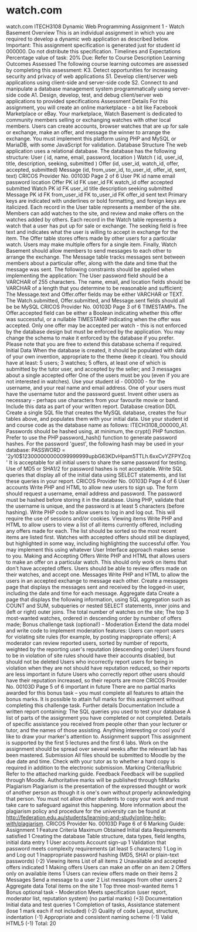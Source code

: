 # watch.com
watch.com
ITECH3108 Dynamic Web Programming
Assignment 1 - Watch Basement
Overview
This is an individual assignment in which you are required to develop a dynamic web application as
described below.
Important: This assignment specification is generated just for student id 000000. Do not distribute this
specification.
Timelines and Expectations
Percentage value of task: 20%
Due: Refer to Course Description
Learning Outcomes Assessed
The following course learning outcomes are assessed by completing this assessment:
K3. Detect opportunities for increasing security and privacy of web applications
S1. Develop client/server web applications using client-side and server-side code
S2. Connect to and manipulate a database management system programmatically using server-side
code
A1. Design, develop, test, and debug client/server web applications to provided specifications
Assessment Details
For this assignment, you will create an online marketplace - a bit like Facebook Marketplace or eBay.
Your marketplace, Watch Basement is dedicated to community members selling or exchanging watches
with other local members.
Users can create accounts, browser watches that are up for sale or exchange, make an offer, and message
the winner to arrange the exchange.
You must implement this platform using PHP and MySQL or MariaDB, with some JavaScript for validation.
Database Structure
The web application uses a relational database. The database has the following structure:
User ( id, name, email, password, location )
Watch ( id, user_id, title, description, seeking, submitted )
Offer (id, user_id, watch_id, offer, accepted, submitted)
Message (id, from_user_id, to_user_id, offer_id, sent, text)
CRICOS Provider No. 00103D Page 2 of 6
User
PK id
name
email
password
location
Offer
PK id
FK user_id
FK watch_id
offer
accepted
submitted
Watch
PK id
FK user_id
title
description
seeking
submitted
Message
PK id
FK from_user_id
FK to_user_id
FK offer_id
sent
text
Primary keys are indicated with underlines or bold formatting, and foreign keys are italicized.
Each record in the User table represents a member of the site. Members can add watches to the site, and
review and make offers on the watches added by others.
Each record in the Watch table represents a watch that a user has put up for sale or exchange. The
seeking field is free text and indicates what the user is willing to accept in exchange for the item.
The Offer table stores offers made by other users for a particular watch. Users may make multiple offers
for a single item.
Finally, Watch Basement should allow members to send messages to each other to arrange the exchange.
The Message table tracks messages sent between members about a particular offer, along with the date
and time that the message was sent.
The following constraints should be applied when implementing the application:
The User password field should be a VARCHAR of 255 characters. The name, email, and location
fields should be VARCHAR of a length that you determine to be reasonable and sufficient;
The Message.text and Offer.offer fields may be either VARCHAR or TEXT.
The Watch.submitted, Offer.submitted, and Message.sent fields should all be be MySQL
CRICOS Provider No. 00103D Page 3 of 6
TIMESTAMPs.
The Offer.accepted field can be either a Boolean indicating whether this offer was successful, or a
nullable TIMESTAMP indicating when the offer was accepted.
Only one offer may be accepted per watch - this is not enforced by the database design but must be
enforced by the application. You may change the schema to make it enforced by the database if you
prefer.
Please note that you are free to extend this database schema if required.
Initial Data
When the database is created, it should be populated with data of your own invention, appropriate to the
theme (keep it clean).
You should have at least:
5 users;
3 watches;
5 offers, at least one of which is submitted by the tutor user, and accepted by the seller; and
3 messages about a single accepted offer
One of the users must be you (even if you are not interested in watches). Use your student id - 000000 - for
the username, and your real name and email address.
One of your users must have the username tutor and the password guest.
Invent other users as necessary - perhaps use characters from your favourite movie or band.
Include this data as part of your written report.
Database creation DDL
Create a single SQL file that creates the MySQL database, creates the four tables above, and populates
them with your initial data.
Use your student id and course code as the database name as follows:
ITECH3108_000000_A1.
Passwords should be hashed using, at minimum, the crypt() PHP function. Prefer to use the PHP
password_hash() function to generate password hashes.
For the password 'guest', the following hash may be used in your database:
PASSWORD = '$2y$10$123000000000099999999upbG63KDvHpam5TTLh.6xxCvYZFPYZcq'
It is acceptable for all initial users to share the same password for testing.
Use of MD5 or SHA1/2 for password hashes is not acceptable.
Write SQL queries that display all of the initial data using SELECT statements, and list these queries in
your report.
CRICOS Provider No. 00103D Page 4 of 6
User accounts
Write PHP and HTML to allow new users to sign up. The form should request a username, email address
and password. The password must be hashed before storing it in the database.
Using PHP, validate that the username is unique, and the password is at least 5 characters (before
hashing).
Write PHP code to allow users to log in and log out. This will require the use of sessions and/or cookies.
Viewing items
Write PHP and HTML to allow users to view a list of all items currently offered, including any offers made for
each. The list should be sorted so the most recent items are listed first.
Watches with accepted offers should still be displayed, but highlighted in some way, including highlighting
the successful offer.
You may implement this using whatever User Interface approach makes sense to you.
Making and Accepting Offers
Write PHP and HTML that allows users to make an offer on a particular watch.
This should only work on items that don't have accepted offers.
Users should be able to review offers made on their watches, and accept one.
Messages
Write PHP and HTML to allow the users in an accepted exchange to message each other.
Create a messages page that displays the messages sent and received by the logged-in user, including
the date and time for each message.
Aggregate data
Create a page that displays the following information, using SQL aggregation such as COUNT and SUM,
subqueries or nested SELECT statements, inner joins and (left or right) outer joins.
The total number of watches on the site;
The top 3 most-wanted watches, ordered in descending order by number of offers made;
Bonus challenge task (optional!) - Moderation
Extend the data model and write code to implement moderation features:
Users can report users for violating site rules (for example, by posting inappropriate offers);
A moderator can review reported users, sorted by number of reports, weighted by the reporting user's
reputation (descending order)
Users found to be in violation of site rules should have their accounts disabled, but should not be deleted
Users who incorrectly report users for being in violation when they are not should have reputation
reduced, so their reports are less important in future
Users who correctly report other users should have their reputation increased, so their reports are more
CRICOS Provider No. 00103D Page 5 of 6
important in future
There are no partial marks awarded for this bonus task – you must complete all features to attain the
bonus marks.
It is possible to attain full marks for this assignment without completing this challenge task.
Further details
Documentation
Include a written report containing:
The SQL queries you used to test your database
A list of parts of the assignment you have completed or not completed.
Details of specific assistance you received from people other than your lecturer or tutor, and the names
of those assisting.
Anything interesting or cool you'd like to draw your marker's attention to.
Assignment support
This assignment is supported by the first 5 lectures and the first 6 labs. Work on the assignment should be
spread over several weeks after the relevant lab has been mastered.
Submission
All files should be submitted to Moodle by the due date and time. Check with your tutor as to whether a
hard copy is required in addition to the electronic submission.
Marking Criteria/Rubric
Refer to the attached marking guide.
Feedback
Feedback will be supplied through Moodle. Authoritative marks will be published through fdlMarks
Plagiarism
Plagiarism is the presentation of the expressed thought or work of another person as though it is one's own
without properly acknowledging that person. You must not allow other students to copy your work and must
take care to safeguard against this happening. More information about the plagiarism policy and procedure
for the university can be found at
http://federation.edu.au/students/learning-and-study/online-help-with/plagiarism.
CRICOS Provider No. 00103D Page 6 of 6
Marking Guide: Assignment 1
Feature Criteria Maximum Obtained
Initial data Requirements satisfied 1
Creating the database Table structure, data types, field lengths, initial
data entry 1
User accounts
Account sign-up 1
Validation that password meets complexity
requirements (at least 5 characters) 1
Log in and Log out 1
Inappropriate password hashing (MD5, SHA1 or
plain-text passwords) (-2)
Viewing items
List of all items 2
Unavailable and accepted offers indicated 1
Making offers
Users can make an offer on an item 2
Offers only on available items 1
Users can review offers made on their items 2
Messages
Send a message to a user 2
List messages from other users 2
Aggregate data
Total items on the site 1
Top three most-wanted items 1
Bonus optional task -
Moderation
Meets specification (user report, moderator list,
reputation system) (no partial marks) (+3)
Documentation
Initial data and test queries 1
Completion of tasks, Assistance statement (lose
1 mark each if not included) (-2)
Quality of code
Layout, structure, indentation (-1)
Appropriate and consistent naming scheme (-1)
Valid HTML5 (-1)
Total: 20
